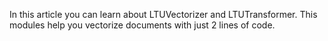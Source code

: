 In this article you can learn about LTUVectorizer and LTUTransformer. This modules help you vectorize documents with just 2 lines of code.